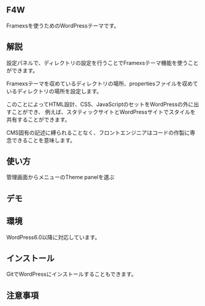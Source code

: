 F4W
---
Framexsを使うためのWordPressテーマです。

## 解説
設定パネルで、ディレクトリの設定を行うことでFramexsテーマ機能を使うことができます。

Framexsテーマを収めているディレクトリの場所、propertiesファイルを収めているディレクトリの場所を設定します。

このことによってHTML設計、CSS、JavaScriptのセットをWordPressの外に出すことができ、
例えば、スタティックサイトとWordPressサイトでスタイルを共有することができます。

CMS固有の記述に縛られることなく、フロントエンジニアはコードの作製に専念できることを意味します。

## 使い方
管理画面からメニューのTheme panelを選ぶ

## デモ

## 環境
WordPress6.0以降に対応しています。

## インストール
GitでWordPressにインストールすることもできます。

## 注意事項